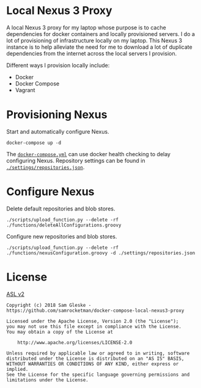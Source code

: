 # Local Nexus 3 Proxy

A local Nexus 3 proxy for my laptop whose purpose is to cache dependencies for
docker containers and locally provisioned servers.  I do a lot of provisioning
of infrastructure locally on my laptop.  This Nexus 3 instance is to help
alleviate the need for me to download a lot of duplicate dependencies from the
internet across the local servers I provision.

Different ways I provision locally include:

- Docker
- Docker Compose
- Vagrant

# Provisioning Nexus

Start and automatically configure Nexus.

    docker-compose up -d

The [`docker-compose.yml`](docker-compose.yml) can use docker health checking to
delay configuring Nexus.  Repository settings can be found in
[`./settings/repositories.json`](./settings/repositories.json).

# Configure Nexus

Delete default repositories and blob stores.

    ./scripts/upload_function.py --delete -rf ./functions/deleteAllConfigurations.groovy

Configure new repositories and blob stores.

    ./scripts/upload_function.py --delete -rf ./functions/nexusConfiguration.groovy -d ./settings/repositories.json

# License

[ASL v2](LICENSE)

```
Copyright (c) 2018 Sam Gleske - https://github.com/samrocketman/docker-compose-local-nexus3-proxy

Licensed under the Apache License, Version 2.0 (the "License");
you may not use this file except in compliance with the License.
You may obtain a copy of the License at

    http://www.apache.org/licenses/LICENSE-2.0

Unless required by applicable law or agreed to in writing, software
distributed under the License is distributed on an "AS IS" BASIS,
WITHOUT WARRANTIES OR CONDITIONS OF ANY KIND, either express or implied.
See the License for the specific language governing permissions and
limitations under the License.
```
